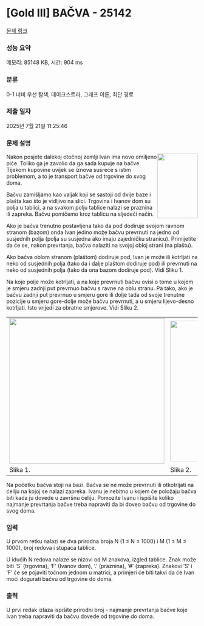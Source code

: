 # [Gold III] BAČVA - 25142 

[문제 링크](https://www.acmicpc.net/problem/25142) 

### 성능 요약

메모리: 85148 KB, 시간: 904 ms

### 분류

0-1 너비 우선 탐색, 데이크스트라, 그래프 이론, 최단 경로

### 제출 일자

2025년 7월 21일 11:25:46

### 문제 설명

<p><img alt="" src="https://upload.acmicpc.net/8ce8a5ce-4735-4587-a0ab-962e68e74922/-/preview/" style="width: 106px; height: 170px; float: right;">Nakon posjete dalekoj otočnoj zemlji Ivan ima novo omiljeno piće. Toliko ga je zavolio da ga sada kupuje na bačve. Tijekom kupovine uvijek se iznova susreće s istim problemom, a to je transport bačve od trgovine do svog doma.</p>

<p>Bačvu zamišljamo kao valjak koji se sastoji od dvije baze i plašta kao što je vidljivo na slici. Trgovina i Ivanov dom su polja u tablici, a na svakom polju tablice nalazi se praznina ili zapreka. Bačvu pomičemo kroz tablicu na sljedeći način.</p>

<p>Ako je bačva trenutno postavljena tako da pod dodiruje svojom ravnom stranom (bazom) onda Ivan jedino može bačvu prevrnuti na jedno od susjednih polja (polja su susjedna ako imaju zajedničku stranicu). Primijetite da će se, nakon prevrtanja, bačva nalaziti na svojoj obloj strani (na plaštu).</p>

<p>Ako bačva oblom stranom (plaštom) dodiruje pod, Ivan je može ili kotrljati na neko od susjednih polja (tako da i dalje plaštom dodiruje pod) ili prevrnuti na neko od susjednih polja (tako da ona bazom dodiruje pod). Vidi Sliku 1.</p>

<p>Na koje polje može kotrljati, a na koje prevrnuti bačvu ovisi o tome u kojem je smjeru zadnji put prevrnuo bačvu s ravne na oblu stranu. Pa tako, ako je bačvu zadnji put prevrnuo u smjeru gore ili dolje tada od svoje trenutne pozicije u smjeru gore-dolje može bačvu prevrnuti, a u smjeru lijevo-desno kotrljati. Isto vrijedi za obratne smjerove. Vidi Sliku 2.</p>

<table class="table table-bordered td-middle td-center">
	<tbody>
		<tr>
			<td><img alt="" src="https://upload.acmicpc.net/4319397c-95ff-4d51-9f4e-11640c2a6937/-/preview/" style="width: 408px; height: 382px;"></td>
			<td><img alt="" src="https://upload.acmicpc.net/99a74aae-6160-4aaa-a71c-9017001e010c/-/preview/" style="width: 431px; height: 369px;"></td>
		</tr>
		<tr>
			<td>Slika 1.</td>
			<td>Slika 2.</td>
		</tr>
	</tbody>
</table>

<p>Na početku bačva stoji na bazi. Bačva se ne može prevrnuti ili otkotrljati na ćeliju na kojoj se nalazi zapreka. Ivanu je nebitno u kojem će položaju bačva biti kada ju dovede u završnu ćeliju. Pomozite Ivanu i ispišite koliko najmanje prevrtanja bačve treba napraviti da bi doveo bačvu od trgovine do svog doma.</p>

### 입력 

 <p>U prvom retku nalazi se dva prirodna broja N (1 ≤ N ≤ 1000) i M (1 ≤ M ≤ 1000), broj redova i stupaca tablice.</p>

<p>U idućih N redova nalaze se nizovi od M znakova, izgled tablice. Znak može biti ‘S’ (trgovina), ‘F’ (Ivanov dom), ‘.’ (praznina), ‘#’ (zapreka). Znakovi ‘S’ i ‘F’ će se pojaviti točnom jednom u matrici, a primjeri će biti takvi da će Ivan moći dogurati bačvu od trgovine do doma.</p>

### 출력 

 <p>U prvi redak izlaza ispišite prirodni broj - najmanje prevrtanja bačve koje Ivan treba napraviti da bačvu dovede od trgovine do doma.</p>

